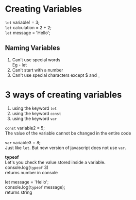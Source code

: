 # Creating Variables 

`let` variable1 = 3;   
`let` calculation = 2 + 2;   
`let` message = 'Hello';    

## Naming Variables ##

1. Can't use special words   
   Eg - let
2. Can't start with a number
3. Can't use special characters except $ and _

# 3 ways of creating variables   
1. using the keyword `let`
2. using the keyword `const`
3. using the keyword `var`

`const` variable2 = 5;   
The value of the variable cannot be changed in the entire code   

`var` variable3 = 8;   
Just like `let`. But new version of javascript does not use `var`.   

**typeof**   
Let's you check the value stored inside a variable.   
console.log(`typeof` 3)   
returns number in console   

let message = 'Hello';   
console.log(`typeof` message);   
returns string
